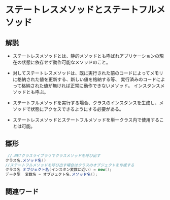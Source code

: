 # ステートレスメソッドとステートフルメソッド  
## 解説  
* ステートレスメソッドとは、静的メソッドとも呼ばれアプリケーションの現在の状態に依存せず動作可能なメソッドのこと。      
  
* 対してステートレスメソッドは、既に実行された前のコードによってメモリに格納された値を更新する、新しい値を格納する等、
  実行済みのコードによって格納された値が無ければ正常に動作できないメソッド。
  インスタンスメソッドとも呼ぶ。  

* ステートフルメソッドを実行する場合、クラスのインスタンスを生成し、メソッドで状態にアクセスできるようにする必要がある。

* ステートレスメソッドとステートフルメソッドを単一クラス内で使用することは可能。
  
  
## 雛形   
```C#
 //.NETクラスライブラリでクラスメソッドを呼び出す
クラス名.メソッド名()
//ステートフルメソッドを呼び出す場合はクラスのオブジェクトを作成する
クラス名 オブジェクト名(インスタン変数に近い) = new();
データ型  変数名 = オブジェクト名.メソッド名();
```
## 関連ワード  
